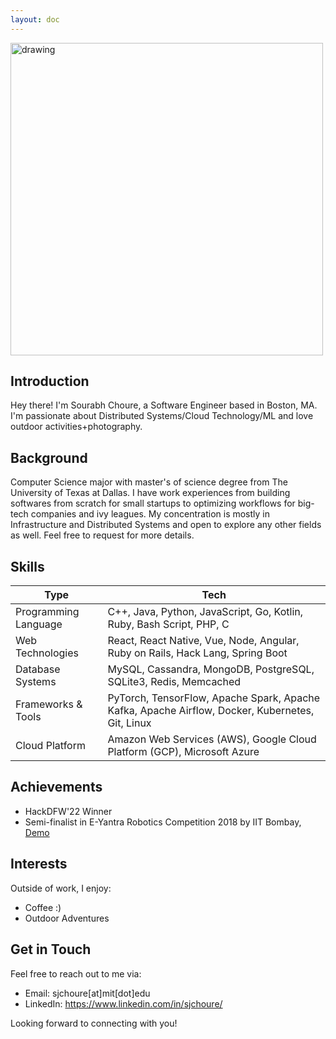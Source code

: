 ```yaml
---
layout: doc
---
```

<img src="/me.jpg" alt="drawing" width="500"/>

## Introduction
Hey there! I'm Sourabh Choure, a Software Engineer based in Boston, MA. I'm passionate about Distributed Systems/Cloud Technology/ML and love outdoor activities+photography. 

## Background
Computer Science major with master's of science degree from The University of Texas at Dallas. I have work experiences from building softwares from scratch for small startups to optimizing workflows for big-tech companies and ivy leagues. My concentration is mostly in Infrastructure and Distributed Systems and open to explore any other fields as well. Feel free to request for more details.

## Skills
|    Type              |        Tech                                                                                    |
|----------------------|------------------------------------------------------------------------------------------------|
| Programming Language | C++, Java, Python, JavaScript, Go, Kotlin, Ruby, Bash Script, PHP, C                           |
| Web Technologies     | React, React Native, Vue, Node, Angular, Ruby on Rails, Hack Lang, Spring Boot                 |
| Database Systems     | MySQL, Cassandra, MongoDB, PostgreSQL, SQLite3, Redis, Memcached                               | 
| Frameworks & Tools   | PyTorch, TensorFlow, Apache Spark, Apache Kafka, Apache Airflow, Docker, Kubernetes, Git, Linux|  
| Cloud Platform       | Amazon Web Services (AWS), Google Cloud Platform (GCP), Microsoft Azure                        |

## Achievements
- HackDFW'22 Winner
- Semi-finalist in E-Yantra Robotics Competition 2018 by IIT Bombay, [Demo](https://www.youtube.com/watch?v=9_aq1Ny9uwc&ab_channel=SourabhChoure)

## Interests
Outside of work, I enjoy:
- Coffee :)
- Outdoor Adventures

## Get in Touch
Feel free to reach out to me via:
- Email: sjchoure[at]mit[dot]edu
- LinkedIn: https://www.linkedin.com/in/sjchoure/

Looking forward to connecting with you!
